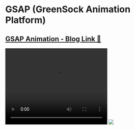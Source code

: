 
# GSAP (GreenSock Animation Platform)


## [GSAP Animation - Blog Link 🔗](https://krayush1109-ui.hashnode.dev/gsap-js-animation-library)

<!-- Slide With Code
======================================================== -->
<video width="320" height="240" controls>
  <source src="OutputVideo.mp4" type="video/mp4">
</video>

<img src="OutputVideo.mp4" type="video/mp4"/>

